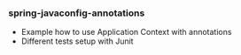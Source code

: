 ### spring-javaconfig-annotations

- Example how to use Application Context with annotations
- Different tests setup with Junit